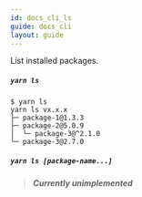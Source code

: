 ```yaml
---
id: docs_cli_ls
guide: docs_cli
layout: guide
---
```


<p class="lead">List installed packages.</p>

##### `yarn ls`


```
$ yarn ls
yarn ls vx.x.x
├─ package-1@1.3.3
├─ package-2@5.0.9
│  └─ package-3@^2.1.0
└─ package-3@2.7.0
```

##### `yarn ls [package-name...]`

> ***Currently unimplemented***
